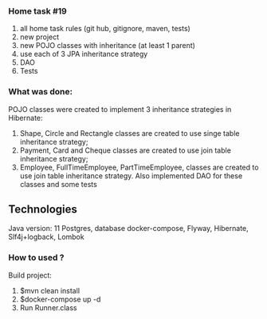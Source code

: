 ###    Home task #19
1. all home task rules (git hub, gitignore, maven, tests)
2. new project
3. new POJO classes with inheritance (at least 1 parent)
4. use each of 3 JPA inheritance strategy
5. DAO
6. Tests

### What was done:
POJO classes were created to implement 3 inheritance strategies in Hibernate:
1. Shape, Circle and Rectangle classes are created to use singe table inheritance strategy;
2. Payment, Card and Cheque classes are created to use join table inheritance strategy;
3. Employee, FullTimeEmployee, PartTimeEmployee, classes are created to use join table inheritance strategy.
Also implemented DAO for these classes and some tests

## Technologies
Java version: 11 Postgres, database docker-compose, Flyway, Hibernate, Slf4j+logback, Lombok

###   How to used ?
Build project:
1. $mvn clean install
2. $docker-compose up -d
3. Run Runner.class
